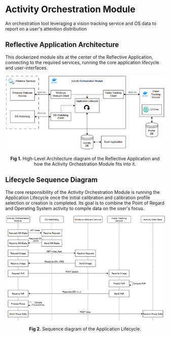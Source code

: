 # Activity Orchestration Module
An orchestration tool leveraging a vision tracking service and OS data to report on a user's attention distribution

## Reflective Application Architecture

This dockerized module sits at the center of the Reflective Application, connecting to the required services, running the core application lifecycle and user-interfaces.

<div align="center">
  <img src="assets/reflective_architecture.png" alt="architecture_diagram" width="900"/>
  <p><strong>Fig 1.</strong> High-Level Architecture diagram of the Reflective Application and how the Activity Orchestration Module fits into it.</p>
</div>

## Lifecycle Sequence Diagram

The core responsibility of the Activity Orchestration Module is running the Application Lifecycle once the initial calibration and calibration profile selection or creation is completed. Its goal is to combine the Point of Regard and Operating System activity to compile data on the user's focus.

<div align="center">
  <img src="assets/lifecycle_sequence.png" alt="lifecycle_sequence" width="900"/>
  <p><strong>Fig 2.</strong> Sequence diagram of the Application Lifecycle.</p>
</div>